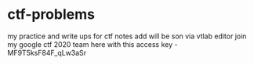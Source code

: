 # ctf-problems
my practice and write ups for ctf
notes add will be son via vtlab editor
join my google ctf 2020 team here with this access key
-MF9T5ksF84F_qLw3aSr
